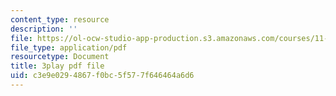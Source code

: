 ```yaml
---
content_type: resource
description: ''
file: https://ol-ocw-studio-app-production.s3.amazonaws.com/courses/11-384-malaysia-sustainable-cities-practicum-spring-2018/c3e9e0294867f0bc5f577f646464a6d6_WFbNs3fZJAo.pdf
file_type: application/pdf
resourcetype: Document
title: 3play pdf file
uid: c3e9e029-4867-f0bc-5f57-7f646464a6d6
---
```

